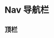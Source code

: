 # Nav 导航栏

## 顶栏

 <common-demoCode>
   <highlight-code slot="codeText" lang="vue">
    <template>
      <div>123</div>
      <div>123</div>
      <div>123</div>
      <div>123</div>
      <div>123</div>
      <div>123</div>
      <div>123</div>
      <div>123</div>
      <div>123</div>
      <div>123</div>
      <div>123</div>
    </template>
    <style></style>
   </highlight-code>
  </common-demoCode>
